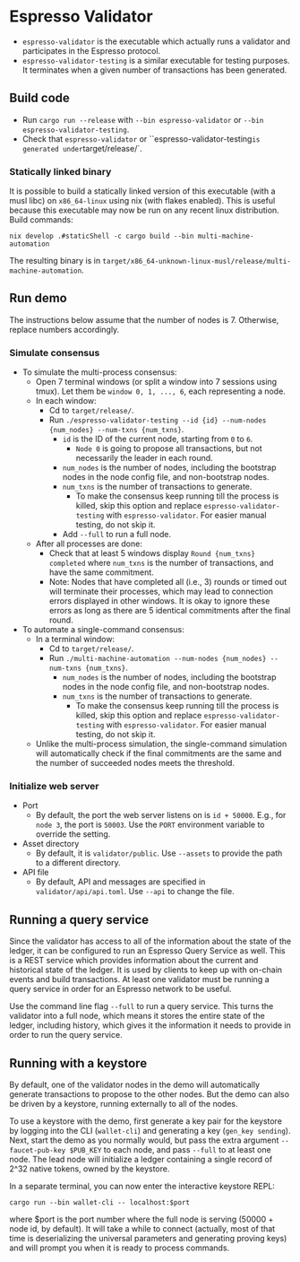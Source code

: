 <!--
 ~ Copyright (c) 2022 Espresso Systems (espressosys.com)
 ~ This file is part of the Espresso library.
 ~
 ~ This program is free software: you can redistribute it and/or modify it under the terms of the GNU
 ~ General Public License as published by the Free Software Foundation, either version 3 of the
 ~ License, or (at your option) any later version.
 ~ This program is distributed in the hope that it will be useful, but WITHOUT ANY WARRANTY; without
 ~ even the implied warranty of MERCHANTABILITY or FITNESS FOR A PARTICULAR PURPOSE. See the GNU
 ~ General Public License for more details.
 ~ You should have received a copy of the GNU General Public License along with this program. If not,
 ~ see <https://www.gnu.org/licenses/>.
 -->

# Espresso Validator

* `espresso-validator` is the executable which actually runs a validator and participates in the
Espresso protocol.
* `espresso-validator-testing` is a similar executable for testing purposes. It terminates when a
given number of transactions has been generated.

## Build code
* Run `cargo run --release` with `--bin espresso-validator` or `--bin espresso-validator-testing`.
* Check that `espresso-validator` or ``espresso-validator-testing` is generated under
`target/release/`.

### Statically linked binary

It is possible to build a statically linked version of this executable (with a musl libc) on
`x86_64-linux` using nix (with flakes enabled).
This is useful because this executable may now be run on any recent linux distribution. Build
commands:

```
nix develop .#staticShell -c cargo build --bin multi-machine-automation
```

The resulting binary is in `target/x86_64-unknown-linux-musl/release/multi-machine-automation`.

## Run demo
The instructions below assume that the number of nodes is 7. Otherwise, replace numbers
accordingly.

### Simulate consensus
* To simulate the multi-process consensus:
    * Open 7 terminal windows (or split a window into 7 sessions using tmux). Let them be `window
    0, 1, ..., 6`, each representing a node.
    * In each window:
        * Cd to `target/release/`.
        * Run `./espresso-validator-testing --id {id} --num-nodes {num_nodes} --num-txns
        {num_txns}`.
            * `id` is the ID of the current node, starting from `0` to `6`.
                * `Node 0` is going to propose all transactions, but not necessarily the leader in
                each round.
            * `num_nodes` is the number of nodes, including the bootstrap nodes in the node config
            file, and non-bootstrap nodes.
            * `num_txns` is the number of transactions to generate.
                * To make the consensus keep running till the process is killed, skip this option
                and replace `espresso-validator-testing` with `espresso-validator`. For easier
                manual testing, do not skip it.
            * Add `--full` to run a full node.
    * After all processes are done:
        * Check that at least 5 windows display `Round {num_txns} completed` where `num_txns` is
        the number of transactions, and have the same commitment.
        * Note: Nodes that have completed all (i.e., 3) rounds or timed out will terminate their
        processes, which may lead to connection errors displayed in other windows. It is okay to
        ignore these errors as long as there are 5 identical commitments after the final round.
* To automate a single-command consensus:
    * In a terminal window:
        * Cd to `target/release/`.
        * Run `./multi-machine-automation --num-nodes {num_nodes} --num-txns {num_txns}`.
            * `num_nodes` is the number of nodes, including the bootstrap nodes in the node config
            file, and non-bootstrap nodes.
            * `num_txns` is the number of transactions to generate.
                * To make the consensus keep running till the process is killed, skip this option
                and replace `espresso-validator-testing` with `espresso-validator`. For easier
                manual testing, do not skip it.
    * Unlike the multi-process simulation, the single-command simulation will automatically check
    if the final commitments are the same and the number of succeeded nodes meets the threshold.

### Initialize web server
* Port
    * By default, the port the web server listens on is `id + 50000`. E.g., for `node 3`, the port
    is `50003`. Use the `PORT` environment variable to override the setting.
* Asset directory
    * By default, it is `validator/public`. Use `--assets` to provide the path to a different
    directory.
* API file
    * By default, API and messages are specified in `validator/api/api.toml`. Use `--api` to change
    the file.

## Running a query service

Since the validator has access to all of the information about the state of the ledger, it can be
configured to run an Espresso Query Service as well. This is a REST service which provides
information about the current and historical state of the ledger. It is used by clients to keep up
with on-chain events and build transactions. At least one validator must be running a query service
in order for an Espresso network to be useful.

Use the command line flag `--full` to run a query service. This turns the validator into a full
node, which means it stores the entire state of the ledger, including history, which gives it the
information it needs to provide in order to run the query service.

## Running with a keystore
By default, one of the validator nodes in the demo will automatically generate transactions to
propose to the other nodes. But the demo can also be driven by a keystore,
running externally to all of the nodes.

To use a keystore with the demo, first generate a key pair for the keystore by logging into the CLI
(`wallet-cli`) and generating a key (`gen_key sending`). Next,
start the demo as you normally would, but pass the extra argument `--faucet-pub-key $PUB_KEY` to
each node, and pass `--full` to at least one node. The lead node will initialize a ledger
containing a single record of 2^32 native tokens, owned by the keystore.

In a separate terminal, you can now enter the interactive keystore REPL:
```
cargo run --bin wallet-cli -- localhost:$port
```
where $port is the port number where the full node is serving (50000 + node id, by default). It
will take a while to connect (actually, most of that time is deserializing the universal parameters
and generating proving keys) and will prompt you when it is ready to process commands.
